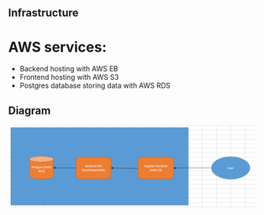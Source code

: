 ## Infrastructure

# AWS services:
- Backend hosting with AWS EB
- Frontend hosting with AWS S3
- Postgres database storing data with AWS RDS


## Diagram
![infrastructure](docs/architecture_diagram.png)
